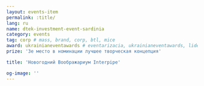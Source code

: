 ```yaml
---
layout: events-item
permalink: :title/
lang: ru
name: dtek-investment-event-sardinia
category: events
tag: corp # mass, brand, corp, btl, mice
award: ukrainianeventawards # eventarizacia, ukrainianeventawards, liderotrasli
prize: '3е место в номинации лучшее творческая концепция'

title: 'Новогодний Воображариум Interpipe'

og-image: ''
---
```

